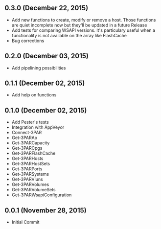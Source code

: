 ## 0.3.0 (December 22, 2015)
  - Add new functions to create, modify or remove a host. Those functions are quiet incomplete now but they'll be updated in a future Release
  - Add tests for comparing WSAPI versions. It's particulary useful when a functionality is not available on the array like FlashCache
  - Bug corrections

## 0.2.0 (December 03, 2015)
  - Add pipelining possibilities

## 0.1.1 (December 02, 2015)
  - Add help on functions

## 0.1.0 (December 02, 2015)
  - Add Pester's tests
  - Integration with AppVeyor
  - Connect-3PAR
  - Get-3PARAo
  - Get-3PARCapacity
  - Get-3PARCpgs
  - Get-3PARFlashCache
  - Get-3PARHosts
  - Get-3PARHostSets
  - Get-3PARPorts
  - Get-3PARSystems
  - Get-3PARVluns
  - Get-3PARVolumes
  - Get-3PARVolumeSets
  - Get-3PARWsapiConfiguration  

## 0.0.1 (November 28, 2015)
  - Initial Commit
